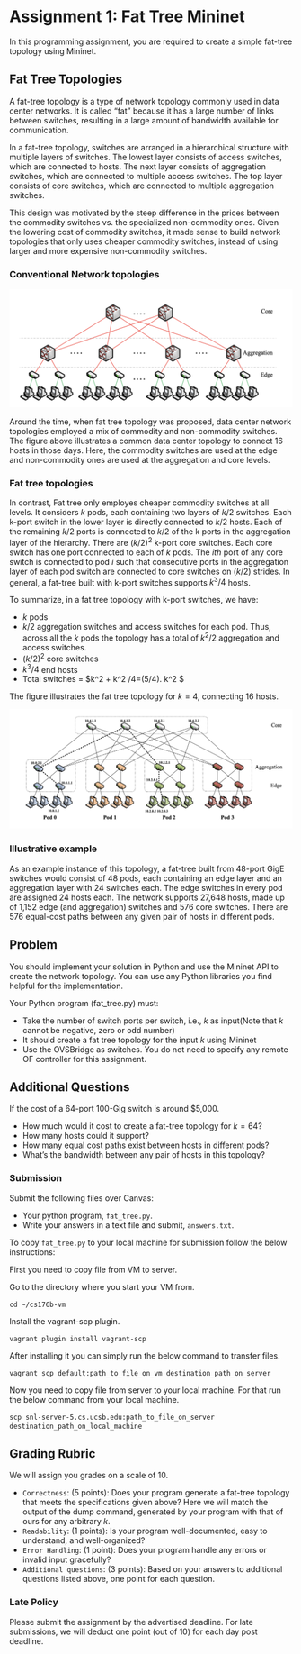 # Assignment 1: Fat Tree Mininet

In this programming assignment, you are required to create a simple fat-tree topology using Mininet.

## Fat Tree Topologies
A fat-tree topology is a type of network topology commonly used in data center networks. It is called “fat” because it has a large number of links between switches, resulting in a large amount of bandwidth available for communication.

In a fat-tree topology, switches are arranged in a hierarchical structure with multiple layers of switches. 
The lowest layer consists of access switches, which are connected to hosts. The next layer consists of aggregation switches, which are connected to multiple access switches. 
The top layer consists of core switches, which are connected to multiple aggregation switches.

This design was motivated by the steep difference in the prices between the commodity switches vs. the specialized non-commodity ones. Given the lowering cost of commodity switches, it made sense to build network topologies that only uses cheaper commodity switches, instead of using larger and more expensive non-commodity switches.

### Conventional Network topologies

![ALT TEXT](https://raw.githubusercontent.com/SNL-UCSB/cs176b-assignments/master/spring23/assignment1/oIG1u1U.png)


Around the time, when fat tree topology was proposed, data center network topologies employed a mix of commodity and non-commodity switches. The figure above illustrates a common data center topology to connect 16 hosts in those days. Here, the commodity switches are used at the edge and non-commodity ones are used at the aggregation and core levels.

### Fat tree topologies

In contrast, Fat tree only employes cheaper commodity switches at all levels. 
It considers $k$ pods, each containing two layers of $k / 2$ switches. 
Each k-port switch in the lower layer is directly connected to $k / 2$ hosts. Each of the remaining $k / 2$ ports is connected to $k / 2$ of the k ports in the aggregation layer of the hierarchy. 
There are $( k / 2 )^2$ k-port core switches.
Each core switch has one port connected to each of $k$ pods. 
The $ith$ port of any core switch is connected to pod $i$ such that consecutive ports in the aggregation layer of each pod switch are connected to core switches on $( k / 2 )$ strides. 
In general, a fat-tree built with k-port switches supports $k^3 /4$ hosts. 

To summarize, in a fat tree topology with k-port switches, we have: 
- $k$ pods 
- $k /2$ aggregation switches and access switches for each pod. Thus, across all the $k$ pods the topology has a total of $k^2 /2$ aggregation and access switches. 
- $( k / 2 )^2$ core switches 
- $k^3 /4$ end hosts 
- Total switches = $k^2 + k^2 /4=(5/4). k^2 $


The figure illustrates the fat tree topology for $k=4$, connecting 16 hosts.

![ALT TEXT](https://raw.githubusercontent.com/SNL-UCSB/cs176b-assignments/master/spring23/assignment1/F5ofoLN.png)


### Illustrative example
As an example instance of this topology, a fat-tree built from 48-port GigE switches would consist of 48 pods, each containing an edge layer and an aggregation layer with 24 switches each. The edge switches in every pod are assigned 24 hosts each. The network supports 27,648 hosts, made up of 1,152 edge (and aggregation) switches and 576 core switches. There are 576 equal-cost paths between any given pair of hosts in different pods.

## Problem
You should implement your solution in Python and use the Mininet API to create the network topology. You can use any Python libraries you find helpful for the implementation.

Your Python program (fat_tree.py) must:

- Take the number of switch ports per switch, i.e., $k$ as input(Note that $k$ cannot be negative, zero or odd number)
- It should create a fat tree topology for the input $k$ using Mininet
- Use the OVSBridge as switches. You do not need to specify any remote OF controller for this assignment.

## Additional Questions
If the cost of a 64-port 100-Gig switch is around $5,000.

- How much would it cost to create a fat-tree topology for $k=64$?
- How many hosts could it support?
- How many equal cost paths exist between hosts in different pods?
- What’s the bandwidth between any pair of hosts in this topology?


### Submission
Submit the following files over Canvas:

- Your python program, `fat_tree.py`.
- Write your answers in a text file and submit, `answers.txt`.

To copy `fat_tree.py` to your local machine for submission follow the below instructions:

First you need to copy file from VM to server.

Go to the directory where you start your VM from.
```
cd ~/cs176b-vm
```
Install the vagrant-scp plugin.
```
vagrant plugin install vagrant-scp
```
After installing it you can simply run the below command to transfer files.
```
vagrant scp default:path_to_file_on_vm destination_path_on_server
```

Now you need to copy file from server to your local machine. For that run the below command from your local machine.
```
scp snl-server-5.cs.ucsb.edu:path_to_file_on_server destination_path_on_local_machine
```


## Grading Rubric
We will assign you grades on a scale of 10.

- `Correctness`: (5 points): Does your program generate a fat-tree topology that meets the specifications given above? Here we will match the output of the dump command, generated by your program with that of ours for any arbitrary $k$.
- `Readability`: (1 points): Is your program well-documented, easy to understand, and well-organized?
- `Error Handling`: (1 point): Does your program handle any errors or invalid input gracefully?
- `Additional questions`: (3 points): Based on your answers to additional questions listed above, one point for each question. 

### Late Policy
Please submit the assignment by the advertised deadline. For late submissions, we will deduct one point (out of 10) for each day post deadline. 
